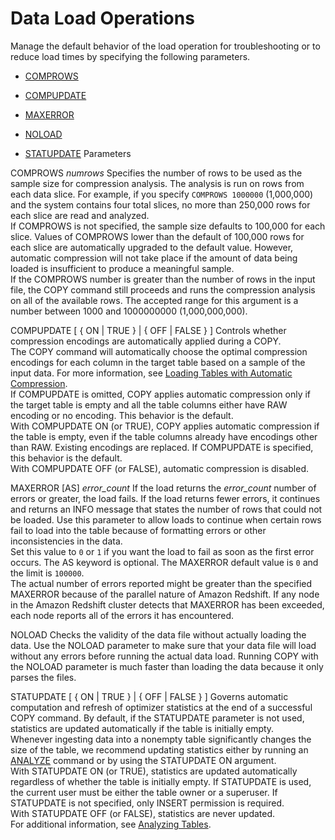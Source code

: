 # Data Load Operations<a name="copy-parameters-data-load"></a>

Manage the default behavior of the load operation for troubleshooting or to reduce load times by specifying the following parameters\. 

+ [COMPROWS](#copy-comprows) 

+ [COMPUPDATE](#copy-compupdate) 

+ [MAXERROR](#copy-maxerror) 

+ [NOLOAD](#copy-noload) 

+ [STATUPDATE](#copy-statupdate) <a name="copy-data-load-parameters"></a>Parameters

COMPROWS *numrows*   <a name="copy-comprows"></a>
Specifies the number of rows to be used as the sample size for compression analysis\. The analysis is run on rows from each data slice\. For example, if you specify `COMPROWS 1000000` \(1,000,000\) and the system contains four total slices, no more than 250,000 rows for each slice are read and analyzed\.  
If COMPROWS is not specified, the sample size defaults to 100,000 for each slice\. Values of COMPROWS lower than the default of 100,000 rows for each slice are automatically upgraded to the default value\. However, automatic compression will not take place if the amount of data being loaded is insufficient to produce a meaningful sample\.  
If the COMPROWS number is greater than the number of rows in the input file, the COPY command still proceeds and runs the compression analysis on all of the available rows\. The accepted range for this argument is a number between 1000 and 1000000000 \(1,000,000,000\)\.

COMPUPDATE \[ \{ ON | TRUE \} | \{ OFF | FALSE \} \]  <a name="copy-compupdate"></a>
Controls whether compression encodings are automatically applied during a COPY\.   
The COPY command will automatically choose the optimal compression encodings for each column in the target table based on a sample of the input data\. For more information, see [Loading Tables with Automatic Compression](c_Loading_tables_auto_compress.md)\.  
If COMPUPDATE is omitted, COPY applies automatic compression only if the target table is empty and all the table columns either have RAW encoding or no encoding\. This behavior is the default\.  
With COMPUPDATE ON \(or TRUE\), COPY applies automatic compression if the table is empty, even if the table columns already have encodings other than RAW\. Existing encodings are replaced\. If COMPUPDATE is specified, this behavior is the default\.  
With COMPUPDATE OFF \(or FALSE\), automatic compression is disabled\. 

MAXERROR \[AS\] *error\_count*   <a name="copy-maxerror"></a>
If the load returns the *error\_count* number of errors or greater, the load fails\. If the load returns fewer errors, it continues and returns an INFO message that states the number of rows that could not be loaded\. Use this parameter to allow loads to continue when certain rows fail to load into the table because of formatting errors or other inconsistencies in the data\.   
Set this value to `0` or `1` if you want the load to fail as soon as the first error occurs\. The AS keyword is optional\. The MAXERROR default value is `0` and the limit is `100000`\.  
 The actual number of errors reported might be greater than the specified MAXERROR because of the parallel nature of Amazon Redshift\. If any node in the Amazon Redshift cluster detects that MAXERROR has been exceeded, each node reports all of the errors it has encountered\.

NOLOAD   <a name="copy-noload"></a>
Checks the validity of the data file without actually loading the data\. Use the NOLOAD parameter to make sure that your data file will load without any errors before running the actual data load\. Running COPY with the NOLOAD parameter is much faster than loading the data because it only parses the files\.

STATUPDATE \[ \{ ON | TRUE \} | \{ OFF | FALSE \} \]  <a name="copy-statupdate"></a>
Governs automatic computation and refresh of optimizer statistics at the end of a successful COPY command\. By default, if the STATUPDATE parameter is not used, statistics are updated automatically if the table is initially empty\.  
Whenever ingesting data into a nonempty table significantly changes the size of the table, we recommend updating statistics either by running an [ANALYZE](r_ANALYZE.md) command or by using the STATUPDATE ON argument\.  
With STATUPDATE ON \(or TRUE\), statistics are updated automatically regardless of whether the table is initially empty\. If STATUPDATE is used, the current user must be either the table owner or a superuser\. If STATUPDATE is not specified, only INSERT permission is required\.  
With STATUPDATE OFF \(or FALSE\), statistics are never updated\.  
For additional information, see [Analyzing Tables](t_Analyzing_tables.md)\.